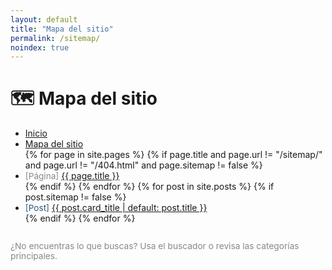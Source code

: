 ```yaml
---
layout: default
title: "Mapa del sitio"
permalink: /sitemap/
noindex: true
---
```


# 🗺️ Mapa del sitio

<ul>
  <li><a href="/">Inicio</a></li>
  <li><a href="/sitemap/">Mapa del sitio</a></li>
  {% for page in site.pages %}
    {% if page.title and page.url != "/sitemap/" and page.url != "/404.html" and page.sitemap != false %}
      <li><span style="color:#888;font-size:0.97em;">[Página]</span> <a href="{{ page.url }}">{{ page.title }}</a></li>
    {% endif %}
  {% endfor %}
  {% for post in site.posts %}
    {% if post.sitemap != false %}
      <li><span style="color:#2b5876;font-size:0.97em;">[Post]</span> <a href="{{ post.url }}">{{ post.card_title | default: post.title }}</a></li>
    {% endif %}
  {% endfor %}
</ul>

<p style="margin-top:2em;color:#888;font-size:0.98em;">¿No encuentras lo que buscas? Usa el buscador o revisa las categorías principales.</p>
